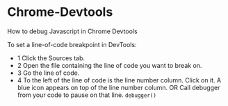 ﻿# Chrome-Devtools

How to debug Javascript in Chrome Devtools

To set a line-of-code breakpoint in DevTools:

- 1 Click the Sources tab.
- 2 Open the file containing the line of code you want to break on.
- 3 Go the line of code.
- 4 To the left of the line of code is the line number column. Click on it. A blue icon appears on top of the line number column.
OR 
Call debugger from your code to pause on that line. 
```debugger()```
